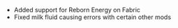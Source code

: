 - Added support for Reborn Energy on Fabric
- Fixed milk fluid causing errors with certain other mods